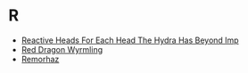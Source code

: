 # R

- [Reactive Heads For Each Head The Hydra Has Beyond Imp](reactive-heads-for-each-head-the-hydra-has-beyond-imp.md)
- [Red Dragon Wyrmling](red-dragon-wyrmling.md)
- [Remorhaz](remorhaz.md)
